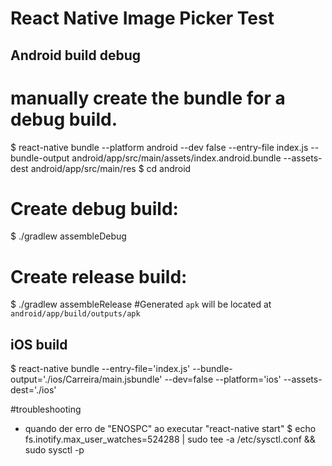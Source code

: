 # React Native Image Picker Test

## Android build debug
# manually create the bundle for a debug build.
$ react-native bundle --platform android --dev false --entry-file index.js --bundle-output android/app/src/main/assets/index.android.bundle --assets-dest android/app/src/main/res
$ cd android

# Create debug build:
$ ./gradlew assembleDebug

# Create release build:
$ ./gradlew assembleRelease #Generated `apk` will be located at `android/app/build/outputs/apk`

## iOS build
$ react-native bundle --entry-file='index.js' --bundle-output='./ios/Carreira/main.jsbundle' --dev=false --platform='ios' --assets-dest='./ios'

#troubleshooting
- quando der erro de "ENOSPC" ao executar "react-native start"
$ echo fs.inotify.max_user_watches=524288 | sudo tee -a /etc/sysctl.conf && sudo sysctl -p
